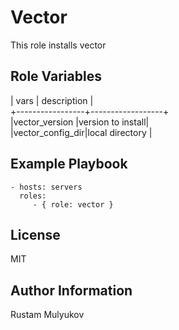 Vector  
=========  

This role installs vector  

Role Variables  
--------------------------------------  
|     vars        |    description   |  
+-----------------+------------------+  
|vector_version   |version to install|   
|vector_config_dir|local directory   |  

Example Playbook  
----------------  

    - hosts: servers  
      roles:   
         - { role: vector }  
  
License  
-------  

MIT  

Author Information  
------------------  

Rustam Mulyukov  
